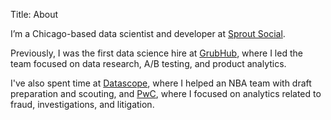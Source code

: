 Title: About

I’m a Chicago-based data scientist and developer at [Sprout Social](http://www.sproutsocial.com).

Previously, I was the first data science hire at [GrubHub](http://www.grubhub.com/), where I led the team focused on data research, A/B testing, and product analytics.

I've also spent time at [Datascope](http://datascopeanalytics.com/), where I helped an NBA team with draft preparation and scouting, and [PwC](http://www.pwc.com/us/en/index.jhtml), where I focused on analytics related to fraud, investigations, and litigation.
